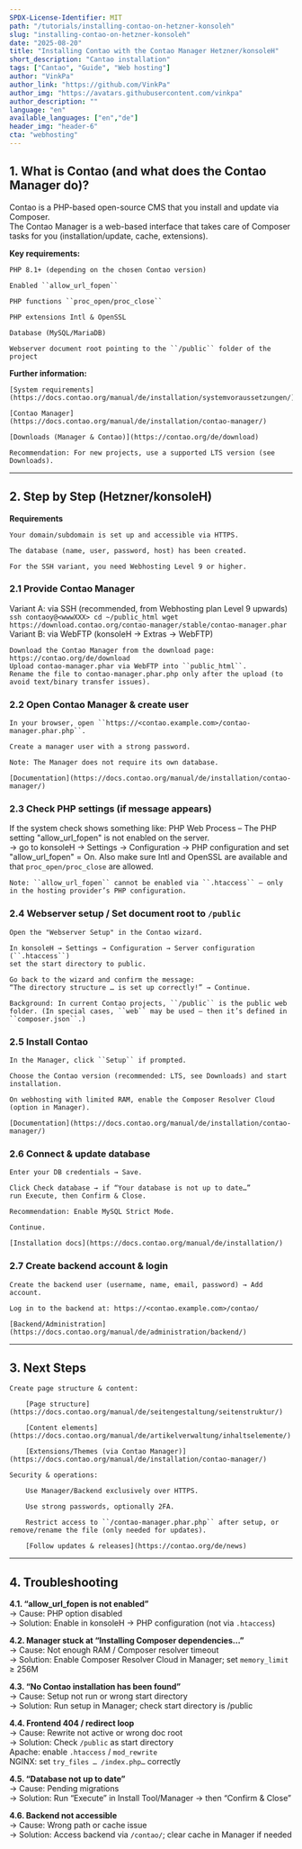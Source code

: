 ```yaml
---
SPDX-License-Identifier: MIT
path: "/tutorials/installing-contao-on-hetzner-konsoleh"
slug: "installing-contao-on-hetzner-konsoleh"
date: "2025-08-20"
title: "Installing Contao with the Contao Manager Hetzner/konsoleH"
short_description: "Cantao installation"
tags: ["Cantao", "Guide", "Web hosting"]
author: "VinkPa"
author_link: "https://github.com/VinkPa"
author_img: "https://avatars.githubusercontent.com/vinkpa"
author_description: ""
language: "en"
available_languages: ["en","de"]
header_img: "header-6"
cta: "webhosting"
---
```


## 1. What is Contao (and what does the Contao Manager do)?

Contao is a PHP-based open-source CMS that you install and update via Composer.  
The Contao Manager is a web-based interface that takes care of Composer tasks for you (installation/update, cache, extensions).

**Key requirements:**

    PHP 8.1+ (depending on the chosen Contao version)

    Enabled ``allow_url_fopen``

    PHP functions ``proc_open/proc_close``

    PHP extensions Intl & OpenSSL

    Database (MySQL/MariaDB)

    Webserver document root pointing to the ``/public`` folder of the project

**Further information:**

    [System requirements](https://docs.contao.org/manual/de/installation/systemvoraussetzungen/)

    [Contao Manager](https://docs.contao.org/manual/de/installation/contao-manager/)

    [Downloads (Manager & Contao)](https://contao.org/de/download)

    Recommendation: For new projects, use a supported LTS version (see Downloads).

---

## 2. Step by Step (Hetzner/konsoleH)
**Requirements**

    Your domain/subdomain is set up and accessible via HTTPS.

    The database (name, user, password, host) has been created.

    For the SSH variant, you need Webhosting Level 9 or higher.

### 2.1 Provide Contao Manager

Variant A: via SSH (recommended, from Webhosting plan Level 9 upwards)
    ```
    ssh contaoy@<wwwXXX>
    cd ~/public_html
    wget https://download.contao.org/contao-manager/stable/contao-manager.phar
    ```
Variant B: via WebFTP (konsoleH → Extras → WebFTP)

    Download the Contao Manager from the download page: https://contao.org/de/download
    Upload contao-manager.phar via WebFTP into ``public_html``.
    Rename the file to contao-manager.phar.php only after the upload (to avoid text/binary transfer issues).

### 2.2 Open Contao Manager & create user

    In your browser, open ``https://<contao.example.com>/contao-manager.phar.php``.

    Create a manager user with a strong password.

    Note: The Manager does not require its own database.

    [Documentation](https://docs.contao.org/manual/de/installation/contao-manager/)

### 2.3 Check PHP settings (if message appears)

If the system check shows something like:
PHP Web Process – The PHP setting "allow_url_fopen" is not enabled on the server.  
→ go to konsoleH → Settings → Configuration → PHP configuration and set  
"allow_url_fopen" = On. Also make sure Intl and OpenSSL are available and that ``proc_open/proc_close`` are allowed.

    Note: ``allow_url_fopen`` cannot be enabled via ``.htaccess`` – only in the hosting provider’s PHP configuration.

### 2.4 Webserver setup / Set document root to ``/public``

    Open the "Webserver Setup" in the Contao wizard.

    In konsoleH → Settings → Configuration → Server configuration (``.htaccess``)
    set the start directory to public.

    Go back to the wizard and confirm the message:  
    “The directory structure … is set up correctly!” → Continue.

    Background: In current Contao projects, ``/public`` is the public web folder. (In special cases, ``web`` may be used – then it’s defined in ``composer.json``.)

### 2.5 Install Contao

    In the Manager, click ``Setup`` if prompted.

    Choose the Contao version (recommended: LTS, see Downloads) and start installation.

    On webhosting with limited RAM, enable the Composer Resolver Cloud (option in Manager).

    [Documentation](https://docs.contao.org/manual/de/installation/contao-manager/)

### 2.6 Connect & update database

    Enter your DB credentials → Save.

    Click Check database → if “Your database is not up to date…”
    run Execute, then Confirm & Close.

    Recommendation: Enable MySQL Strict Mode.

    Continue.

    [Installation docs](https://docs.contao.org/manual/de/installation/)

### 2.7 Create backend account & login

    Create the backend user (username, name, email, password) → Add account.

    Log in to the backend at: https://<contao.example.com>/contao/

    [Backend/Administration](https://docs.contao.org/manual/de/administration/backend/)

---

## 3. Next Steps

    Create page structure & content:

        [Page structure](https://docs.contao.org/manual/de/seitengestaltung/seitenstruktur/)

        [Content elements](https://docs.contao.org/manual/de/artikelverwaltung/inhaltselemente/)

        [Extensions/Themes (via Contao Manager)](https://docs.contao.org/manual/de/installation/contao-manager/)

    Security & operations:

        Use Manager/Backend exclusively over HTTPS.

        Use strong passwords, optionally 2FA.

        Restrict access to ``/contao-manager.phar.php`` after setup, or remove/rename the file (only needed for updates).

        [Follow updates & releases](https://contao.org/de/news)

---

## 4. Troubleshooting

**4.1. “allow_url_fopen is not enabled”**  
→ Cause: PHP option disabled  
→ Solution: Enable in konsoleH → PHP configuration (not via ``.htaccess``)

**4.2. Manager stuck at “Installing Composer dependencies…”**  
→ Cause: Not enough RAM / Composer resolver timeout  
→ Solution: Enable Composer Resolver Cloud in Manager; set ``memory_limit`` ≥ 256M

**4.3. “No Contao installation has been found”**  
→ Cause: Setup not run or wrong start directory  
→ Solution: Run setup in Manager; check start directory is /public

**4.4. Frontend 404 / redirect loop**  
→ Cause: Rewrite not active or wrong doc root  
→ Solution: Check ``/public`` as start directory  
             Apache: enable ``.htaccess`` / ``mod_rewrite``  
             NGINX: set ``try_files … /index.php…`` correctly

**4.5. “Database not up to date”**  
→ Cause: Pending migrations  
→ Solution: Run “Execute” in Install Tool/Manager → then “Confirm & Close”

**4.6. Backend not accessible**  
→ Cause: Wrong path or cache issue  
→ Solution: Access backend via ``/contao/``; clear cache in Manager if needed
